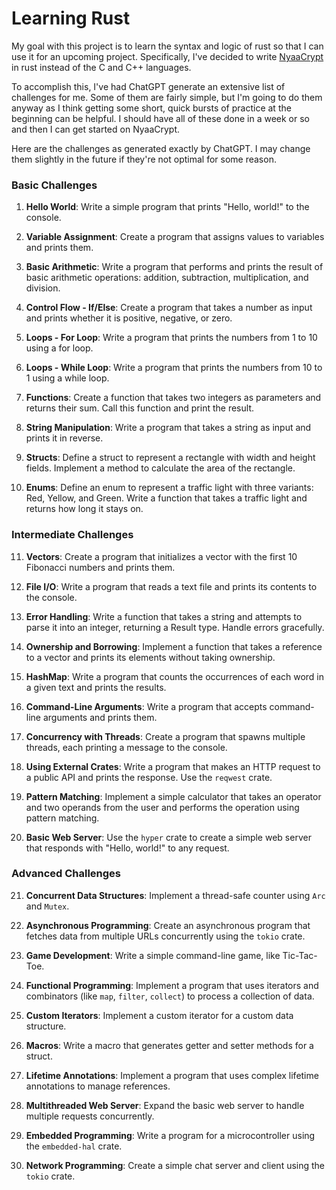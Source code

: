 # Learning Rust

My goal with this project is to learn the syntax and logic of rust so that I can use it for an upcoming project. Specifically, I've decided to write [NyaaCrypt](https://github.com/Crypto-Neko/nyaacrypt) in rust instead of the C and C++ languages.

To accomplish this, I've had ChatGPT generate an extensive list of challenges for me. Some of them are fairly simple, but I'm going to do them anyway as I think getting some short, quick bursts of practice at the beginning can be helpful.
I should have all of these done in a week or so and then I can get started on NyaaCrypt.

Here are the challenges as generated exactly by ChatGPT. I may change them slightly in the future if they're not optimal for some reason.

### Basic Challenges

1. **Hello World**:
   Write a simple program that prints "Hello, world!" to the console.

2. **Variable Assignment**:
   Create a program that assigns values to variables and prints them.

3. **Basic Arithmetic**:
   Write a program that performs and prints the result of basic arithmetic operations: addition, subtraction, multiplication, and division.

4. **Control Flow - If/Else**:
   Create a program that takes a number as input and prints whether it is positive, negative, or zero.

5. **Loops - For Loop**:
   Write a program that prints the numbers from 1 to 10 using a for loop.

6. **Loops - While Loop**:
   Write a program that prints the numbers from 10 to 1 using a while loop.

7. **Functions**:
   Create a function that takes two integers as parameters and returns their sum. Call this function and print the result.

8. **String Manipulation**:
   Write a program that takes a string as input and prints it in reverse.

9. **Structs**:
   Define a struct to represent a rectangle with width and height fields. Implement a method to calculate the area of the rectangle.

10. **Enums**:
   Define an enum to represent a traffic light with three variants: Red, Yellow, and Green. Write a function that takes a traffic light and returns how long it stays on.

### Intermediate Challenges

11. **Vectors**:
    Create a program that initializes a vector with the first 10 Fibonacci numbers and prints them.

12. **File I/O**:
    Write a program that reads a text file and prints its contents to the console.

13. **Error Handling**:
    Write a function that takes a string and attempts to parse it into an integer, returning a Result type. Handle errors gracefully.

14. **Ownership and Borrowing**:
    Implement a function that takes a reference to a vector and prints its elements without taking ownership.

15. **HashMap**:
    Write a program that counts the occurrences of each word in a given text and prints the results.

16. **Command-Line Arguments**:
    Write a program that accepts command-line arguments and prints them.

17. **Concurrency with Threads**:
    Create a program that spawns multiple threads, each printing a message to the console.

18. **Using External Crates**:
    Write a program that makes an HTTP request to a public API and prints the response. Use the `reqwest` crate.

19. **Pattern Matching**:
    Implement a simple calculator that takes an operator and two operands from the user and performs the operation using pattern matching.

20. **Basic Web Server**:
    Use the `hyper` crate to create a simple web server that responds with "Hello, world!" to any request.

### Advanced Challenges

21. **Concurrent Data Structures**:
    Implement a thread-safe counter using `Arc` and `Mutex`.

22. **Asynchronous Programming**:
    Create an asynchronous program that fetches data from multiple URLs concurrently using the `tokio` crate.

23. **Game Development**:
    Write a simple command-line game, like Tic-Tac-Toe.

24. **Functional Programming**:
    Implement a program that uses iterators and combinators (like `map`, `filter`, `collect`) to process a collection of data.

25. **Custom Iterators**:
    Implement a custom iterator for a custom data structure.

26. **Macros**:
    Write a macro that generates getter and setter methods for a struct.

27. **Lifetime Annotations**:
    Implement a program that uses complex lifetime annotations to manage references.

28. **Multithreaded Web Server**:
    Expand the basic web server to handle multiple requests concurrently.

29. **Embedded Programming**:
    Write a program for a microcontroller using the `embedded-hal` crate.

30. **Network Programming**:
    Create a simple chat server and client using the `tokio` crate.
